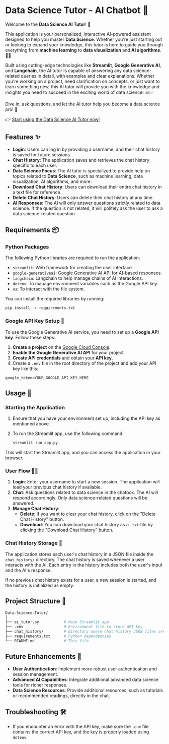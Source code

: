 # Data Science Tutor - AI Chatbot 🤖

Welcome to the **Data Science AI Tutor**! 🚀

This application is your personalized, interactive AI-powered assistant designed to help you master **Data Science**. Whether you're just starting out or looking to expand your knowledge, this tutor is here to guide you through everything from **machine learning** to **data visualization** and **AI algorithms**. 🤖💡

Built using cutting-edge technologies like **Streamlit**, **Google Generative AI**, and **Langchain**, the AI tutor is capable of answering any data science-related queries in detail, with examples and clear explanations. Whether you're working on a project, need clarification on concepts, or just want to learn something new, this AI tutor will provide you with the knowledge and insights you need to succeed in the exciting world of data science! 📊📈

Dive in, ask questions, and let the AI tutor help you become a data science pro! 🌟

👉 [Start using the Data Science AI Tutor now!](https://ai-conversational-data-science-tutor-5qdwwxdvvzsegnknmau44b.streamlit.app/)

## Features ✨

- **Login**: Users can log in by providing a username, and their chat history is saved for future sessions.
- **Chat History**: The application saves and retrieves the chat history specific to each user.
- **Data Science Focus**: The AI tutor is specialized to provide help on topics related to **Data Science**, such as machine learning, data visualization, AI algorithms, and more.
- **Download Chat History**: Users can download their entire chat history in a text file for reference.
- **Delete Chat History**: Users can delete their chat history at any time.
- **AI Responses**: The AI will only answer questions strictly related to data science. If the question is not related, it will politely ask the user to ask a data science-related question.

## Requirements 📦

### Python Packages

The following Python libraries are required to run the application:

- `streamlit`: Web framework for creating the user interface.
- `google-generativeai`: Google Generative AI API for AI-based responses.
- `langchain`: Langchain to help manage chains of AI interactions.
- `dotenv`: To manage environment variables such as the Google API key.
- `os`: To interact with the file system.

You can install the required libraries by running:

```bash
pip install -r requirements.txt
```

### Google API Key Setup 🔑

To use the Google Generative AI service, you need to set up a **Google API key**. Follow these steps:

1. **Create a project** on the [Google Cloud Console](https://console.cloud.google.com/).
2. **Enable the Google Generative AI API** for your project.
3. **Create API credentials** and obtain your **API key**.
4. Create a `.env` file in the root directory of the project and add your API key like this:

```plaintext
google_token=YOUR_GOOGLE_API_KEY_HERE
```

## Usage 🚀

### Starting the Application

1. Ensure that you have your environment set up, including the API key as mentioned above.
2. To run the Streamlit app, use the following command:

    ```bash
    streamlit run app.py
    ```

This will start the Streamlit app, and you can access the application in your browser.

### User Flow 🧑‍💻

1. **Login**: Enter your username to start a new session. The application will load your previous chat history if available.
2. **Chat**: Ask questions related to data science in the chatbox. The AI will respond accordingly. Only data science-related questions will be answered.
3. **Manage Chat History**:
    * **Delete**: If you want to clear your chat history, click on the "Delete Chat History" button.
    * **Download**: You can download your chat history as a `.txt` file by clicking the "Download Chat History" button.

### Chat History Storage 💾

The application stores each user's chat history in a JSON file inside the `chat_history/` directory. The chat history is saved whenever a user interacts with the AI. Each entry in the history includes both the user's input and the AI's response.

If no previous chat history exists for a user, a new session is started, and the history is initialized as empty.

## Project Structure 📂

```bash
Data-Science-Tutor/
│
├── ai_tutor.py           # Main Streamlit app
├── .env                  # Environment file to store API key
├── chat_history/         # Directory where chat history JSON files are stored 
├── requirements.txt      # Python dependencies
└── README.md             # This file
```

## Future Enhancements 🔮

- **User Authentication**: Implement more robust user authentication and session management.
- **Advanced AI Capabilities**: Integrate additional advanced data science tools for richer responses.
- **Data Science Resources**: Provide additional resources, such as tutorials or recommended readings, directly in the chat.

## Troubleshooting 🛠️

- If you encounter an error with the API key, make sure the `.env` file contains the correct API key, and the key is properly loaded using `dotenv`.
